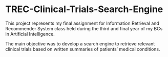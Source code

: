# TREC-Clinical-Trials-Search-Engine
This project represents my final assignment for Information Retrieval and Recommender System class held during the third and final year of my BCs in Artificial Intelligence. 

The main objective was to develop a search engine to retrieve relevant clinical trials based on written summaries of patients’ medical conditions.
